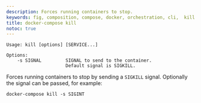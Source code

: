 ```yaml
---
description: Forces running containers to stop.
keywords: fig, composition, compose, docker, orchestration, cli,  kill
title: docker-compose kill
notoc: true
---
```


```
Usage: kill [options] [SERVICE...]

Options:
    -s SIGNAL         SIGNAL to send to the container.
                      Default signal is SIGKILL.
```

Forces running containers to stop by sending a `SIGKILL` signal. Optionally the
signal can be passed, for example:

    docker-compose kill -s SIGINT
